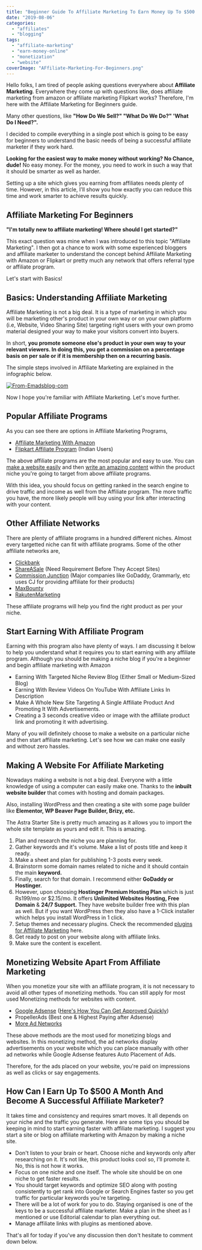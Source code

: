 ```yaml
---
title: "Beginner Guide To Affiliate Marketing To Earn Money Up To $500 A Month"
date: "2019-08-06"
categories: 
  - "affiliates"
  - "blogging"
tags: 
  - "affiliate-marketing"
  - "earn-money-online"
  - "monetization"
  - "website"
coverImage: "AFfiliate-Marketing-For-Beginners.png"
---
```


Hello folks, I am tired of people asking questions everywhere about **Affiliate Marketing**. Everywhere they come up with questions like, does affiliate marketing from amazon or affiliate marketing Flipkart works? Therefore, I'm here with the Affiliate Marketing for Beginners guide.

Many other questions, like **"How Do We Sell?" "What Do We Do?" 'What Do I Need?".**

I decided to compile everything in a single post which is going to be easy for beginners to understand the basic needs of being a successful affiliate marketer if they work hard.

**Looking for the easiest way to make money without working? No Chance, dude!** No easy money. For the money, you need to work in such a way that it should be smarter as well as harder.

Setting up a site which gives you earning from affiliates needs plenty of time. However, in this article, I'll show you how exactly you can reduce this time and work smarter to achieve results quickly.

## Affiliate Marketing For Beginners

**"I'm totally new to affiliate marketing! Where should I get started?"**

This exact question was mine when I was introduced to this topic "Affiliate Marketing". I then got a chance to work with some experienced bloggers and affiliate marketer to understand the concept behind Affiliate Marketing with Amazon or Flipkart or pretty much any network that offers referral type or affiliate program.

Let's start with Basics!

## Basics: Understanding Affiliate Marketing

Affiliate Marketing is not a big deal. It is a type of marketing in which you will be marketing other's product in your own way or on your own platform (i.e, Website, Video Sharing Site) targeting right users with your own promo material designed your way to make your visitors convert into buyers.

In short, **you promote someone else's product in your own way to your relevant viewers. In doing this, you get a commission on a percentage basis on per sale or if it is membership then on a recurring basis.**

The simple steps involved in Affiliate Marketing are explained in the infographic below.

[![From-Emadsblog-com](images/From-Emadsblog-com.png)](https://ibb.co/bdyCBzR)  
[](https://imgbb.com/)  

Now I hope you're familiar with Affiliate Marketing. Let's move further.

## Popular Affiliate Programs

As you can see there are options in Affiliate Marketing Programs,

- [Affiliate Marketing With Amazon](https://affiliate-program.amazon.in/welcome/getstarted)
- [Flipkart Affiliate Program](https://affiliate.flipkart.com/) (Indian Users)

The above affiliate programs are the most popular and easy to use. You can [make a website easily](https://sastaeinstein.com/2018/12/beginners-guide-to-start-a-blog.html) and then [write an amazing content](https://sastaeinstein.com/2019/07/write-blog-post-fast.html) within the product niche you're going to target from above affiliate programs.

With this idea, you should focus on getting ranked in the search engine to drive traffic and income as well from the Affiliate program. The more traffic you have, the more likely people will buy using your link after interacting with your content.

## Other Affiliate Networks

There are plenty of affiliate programs in a hundred different niches. Almost every targetted niche can fit with affiliate programs. Some of the other affiliate networks are,

- [Clickbank](https://www.clickbank.com/affiliate-network/)
- [ShareASale](https://shareasale.com) (Need Requirement Before They Accept Sites)
- [Commission Junction](https://www.cj.com) (Major companies like GoDaddy, Grammarly, etc uses CJ for providing affiliate for their products)
- [MaxBounty](https://www.maxbounty.com/)
- [RakutenMarketing](https://rakutenmarketing.com/channels/affiliate/)

These affiliate programs will help you find the right product as per your niche.

## Start Earning With Affiliate Program

Earning with this program also have plenty of ways. I am discussing it below to help you understand what it requires you to start earning with any affiliate program. Although you should be making a niche blog if you're a beginner and begin affiliate marketing with Amazon

- Earning With Targeted Niche Review Blog (Either Small or Medium-Sized Blog)
- Earning With Review Videos On YouTube With Affiliate Links In Description
- Make A Whole New Site Targeting A Single Affiliate Product And Promoting It With Advertisements.
- Creating a 3 seconds creative video or image with the affiliate product link and promoting it with advertising.

Many of you will definitely choose to make a website on a particular niche and then start affiliate marketing. Let's see how we can make one easily and without zero hassles.

## Making A Website For Affiliate Marketing

Nowadays making a website is not a big deal. Everyone with a little knowledge of using a computer can easily make one. Thanks to the **inbuilt website builder** that comes with hosting and domain packages.

Also, installing WordPress and then creating a site with some page builder like **Elementor, WP Beaver Page Builder, Brizy, etc.**

The Astra Starter Site is pretty much amazing as it allows you to import the whole site template as yours and edit it. This is amazing.

1. Plan and research the niche you are planning for.
2. Gather keywords and it's volume. Make a list of posts title and keep it ready.
3. Make a sheet and plan for publishing 1-3 posts every week.
4. Brainstorm some domain names related to niche and it should contain the main **keyword.**
5. Finally, search for that domain. I recommend either **GoDaddy or Hostinger.**
6. However, upon choosing **Hostinger Premium Hosting Plan** which is just Rs199/mo or $2.15/mo. It offers **Unlimited Websites Hosting, Free Domain** & **24/7 Support.** They have website builder free with this plan as well. But if you want WordPress then they also have a 1-Click installer which helps you install WordPress in 1 click.
7. Setup themes and necessary plugins. Check the recommended [plugins for Affiliate Marketing](https://www.wpbeginner.com/showcase/10-best-affiliate-marketing-tools-and-plugins-for-wordpress/) here.
8. Get ready to post on your website along with affiliate links.
9. Make sure the content is excellent.

## Monetizing Website Apart From Affiliate Marketing

When you monetize your site with an affiliate program, it is not necessary to avoid all other types of monetizing methods. You can still apply for most used Monetizing methods for websites with content.

- [Google Adsense](https://adsense.com) ([Here's How You Can Get Approved Quickly](https://sastaeinstein.com/get-website-approved-adsense.html))
- PropellerAds (Best one & Highest Paying after Adsense)
- [More Ad Networks](https://sastaeinstein.com/top-highest-paying-affiliate-networks-you-should-sign-up-now-to-earn-money-online.html)

These above methods are the most used for monetizing blogs and websites. In this monetizing method, the ad networks display advertisements on your website which you can place manually with other ad networks while Google Adsense features Auto Placement of Ads.

Therefore, for the ads placed on your website, you're paid on impressions as well as clicks or say engagements.

## How Can I Earn Up To $500 A Month And Become A Successful Affiliate Marketer?

It takes time and consistency and requires smart moves. It all depends on your niche and the traffic you generate. Here are some tips you should be keeping in mind to start earning faster with affiliate marketing. I suggest you start a site or blog on affiliate marketing with Amazon by making a niche site.

- Don't listen to your brain or heart. Choose niche and keywords only after researching on it. It's not like, this product looks cool so, I'll promote it. No, this is not how it works.
- Focus on one niche and one itself. The whole site should be on one niche to get faster results.
- You should target keywords and optimize SEO along with posting consistently to get rank into Google or Search Engines faster so you get traffic for particular keywords you're targeting.
- There will be a lot of work for you to do. Staying organised is one of the keys to be a successful affiliate marketer. Make a plan in the sheet as I mentioned or use Editorial calendar to plan everything out.
- Manage affiliate links with plugins as mentioned above.

That's all for today if you've any discussion then don't hesitate to comment down below.
